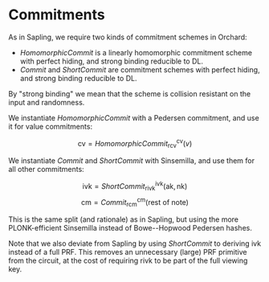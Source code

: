 # Commitments

As in Sapling, we require two kinds of commitment schemes in Orchard:
- $\mathit{HomomorphicCommit}$ is a linearly homomorphic commitment scheme with perfect hiding,
  and strong binding reducible to DL.
- $\mathit{Commit}$ and $\mathit{ShortCommit}$ are commitment schemes with perfect hiding, and
  strong binding reducible to DL.

By "strong binding" we mean that the scheme is collision resistant on the input and
randomness.

We instantiate $\mathit{HomomorphicCommit}$ with a Pedersen commitment, and use it for
value commitments:

$$\mathsf{cv} = \mathit{HomomorphicCommit}^{\mathsf{cv}}_{\mathsf{rcv}}(v)$$

We instantiate $\mathit{Commit}$ and $\mathit{ShortCommit}$ with Sinsemilla, and use them
for all other commitments:

$$\mathsf{ivk} = \mathit{ShortCommit}^{\mathsf{ivk}}_{\mathsf{rivk}}(\mathsf{ak}, \mathsf{nk})$$
$$\mathsf{cm} = \mathit{Commit}^{\mathsf{cm}}_{\mathsf{rcm}}(\text{rest of note})$$

This is the same split (and rationale) as in Sapling, but using the more PLONK-efficient
Sinsemilla instead of Bowe--Hopwood Pedersen hashes.

Note that we also deviate from Sapling by using $\mathit{ShortCommit}$ to deriving $\mathsf{ivk}$
instead of a full PRF. This removes an unnecessary (large) PRF primitive from the circuit,
at the cost of requiring $\mathsf{rivk}$ to be part of the full viewing key.
